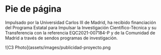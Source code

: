 # Pie de página

Impulsado por la Universidad Carlos III de Madrid, ha recibido financiación    del Programa Estatal para Impulsar la Investigación Científico-Técnica y su Transferencia con la referencia EQC2021-007184-P y de la Comunidad de Madrid a través de sendos programas de investigación. 

![C3 Photo](assets/images/publicidad-proyecto.png